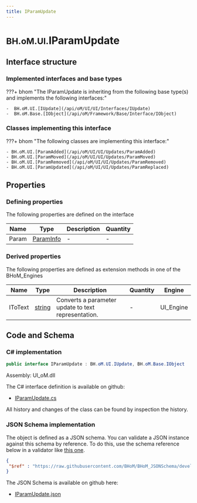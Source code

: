 ```yaml
---
title: IParamUpdate
---
```


# <small>BH.oM.UI.</small>**IParamUpdate**



## Interface structure

### Implemented interfaces and base types

???+ bhom "The IParamUpdate is inheriting from the following base type(s) and implements the following interfaces:"

    -  BH.oM.UI.[IUpdate](/api/oM/UI/UI/Interfaces/IUpdate)
    -  BH.oM.Base.[IObject](/api/oM/Framework/Base/Interface/IObject)


### Classes implementing this interface

???+ bhom "The following classes are implementing this interface:"

    - BH.oM.UI.[ParamAdded](/api/oM/UI/UI/Updates/ParamAdded)
    - BH.oM.UI.[ParamMoved](/api/oM/UI/UI/Updates/ParamMoved)
    - BH.oM.UI.[ParamRemoved](/api/oM/UI/UI/Updates/ParamRemoved)
    - BH.oM.UI.[ParamUpdated](/api/oM/UI/UI/Updates/ParamReplaced)


## Properties



### Defining properties

The following properties are defined on the interface

| Name             | Type             | Description      | Quantity         |
|------------------|------------------|------------------|------------------|
| Param | [ParamInfo](/api/oM/UI/UI/ParamInfo) | - | - |


### Derived properties

The following properties are defined as extension methods in one of the BHoM_Engines

| Name             | Type             | Description      | Quantity         | Engine           |
|------------------|------------------|------------------|------------------|------------------|
| IToText | [string](https://learn.microsoft.com/en-us/dotnet/api/System.String?view=netstandard-2.0) | Converts a parameter update to text representation. | - | UI_Engine |


## Code and Schema

### C# implementation

``` C# title="C#"
public interface IParamUpdate : BH.oM.UI.IUpdate, BH.oM.Base.IObject
```

Assembly: UI_oM.dll

The C# interface definition is available on github:

- [IParamUpdate.cs](https://github.com/BHoM/BHoM_UI/blob/develop/UI_oM/Interfaces\IParamUpdate.cs)

All history and changes of the class can be found by inspection the history.
### JSON Schema implementation

The object is defined as a JSON schema. You can validate a JSON instance against this schema by reference. To do this, use the schema reference below in a validator like [this one](https://www.jsonschemavalidator.net/).

``` json title="JSON Schema"
{
 "$ref" : "https://raw.githubusercontent.com/BHoM/BHoM_JSONSchema/develop/UI_oM/IParamUpdate.json"
}
```

The JSON Schema is available on github here:

- [IParamUpdate.json](https://github.com/BHoM/BHoM_JSONSchema/blob/develop/UI_oM/IParamUpdate.json)

